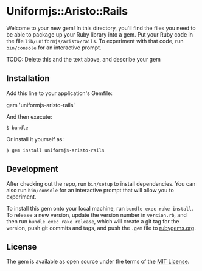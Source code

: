 # Uniformjs::Aristo::Rails

Welcome to your new gem! In this directory, you'll find the files you need to be able to package up your Ruby library into a gem. Put your Ruby code in the file `lib/uniformjs/aristo/rails`. To experiment with that code, run `bin/console` for an interactive prompt.

TODO: Delete this and the text above, and describe your gem

## Installation

Add this line to your application's Gemfile:

gem 'uniformjs-aristo-rails'


And then execute:

    $ bundle

Or install it yourself as:

    $ gem install uniformjs-aristo-rails


## Development

After checking out the repo, run `bin/setup` to install dependencies. You can also run `bin/console` for an interactive prompt that will allow you to experiment.

To install this gem onto your local machine, run `bundle exec rake install`. To release a new version, update the version number in `version.rb`, and then run `bundle exec rake release`, which will create a git tag for the version, push git commits and tags, and push the `.gem` file to [rubygems.org](https://rubygems.org).

## License

The gem is available as open source under the terms of the [MIT License](http://opensource.org/licenses/MIT).

